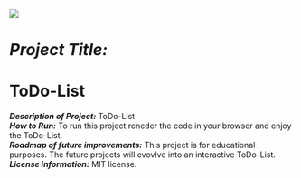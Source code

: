 ![](https://img.etimg.com/thumb/msid-82129125,width-165,height-123/industry/banking/finance/banking/new-modus-operandi-by-fraudsters-to-withdraw-money-from-atms.jpg)

# <h1><strong><em>Project Title:</em></strong><h1>ToDo-List</H1></H1>
<strong><em>Description of Project:</em></strong> ToDo-List<br>
<strong><em>How to Run:</em></strong> To run this project reneder the code in your browser and enjoy the ToDo-List.  <br>
<strong><em>Roadmap of future improvements:</em></strong> This project is for educational purposes. The future projects will evovlve into an interactive ToDo-List.<br>
<strong><em>License information:</em></strong>  MIT license. 
